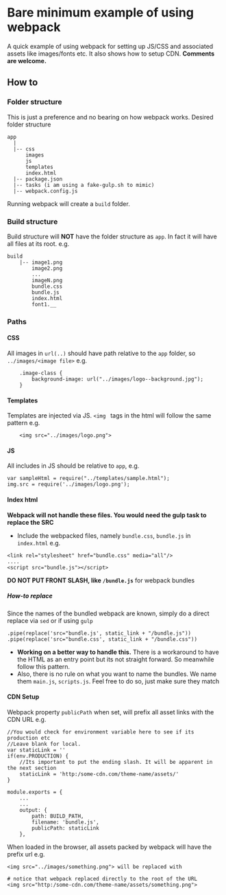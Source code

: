 # Bare minimum example of using webpack

A quick example of using webpack for setting up JS/CSS and associated assets like images/fonts etc. It also shows how to setup CDN.
**Comments are welcome.**

## How to

### Folder structure

This is just a preference and no bearing on how webpack works. Desired folder structure

```
app 
  | 
  |-- css
      images
	  js
	  templates
	  index.html
  |-- package.json
  |-- tasks (i am using a fake-gulp.sh to mimic)
  |-- webpack.config.js
```

Running webpack will create a `build` folder.

### Build structure
Build structure will **NOT** have the folder structure as `app`. In fact it will have all files at its root. e.g.
```
build
	|-- image1.png
		image2.png
		...
		imageN.png
		bundle.css
		bundle.js
		index.html
		font1.__
````

### Paths
#### CSS
All images in `url(..)` should have path relative to the `app` folder, so `../images/<image file>`
e.g.
```
	.image-class {
		background-image: url("../images/logo--background.jpg");
	}
```

#### Templates
Templates are injected via JS. `<img ` tags in the html will follow the same pattern
e.g.
```
	<img src="../images/logo.png">
```

#### JS
All includes in JS should be relative to `app`, e.g.
```
var sampleHtml = require("../templates/sample.html");
img.src = require('../images/logo.png');
```

#### Index html
**Webpack will not handle these files. You would need the gulp task to replace the SRC**

* Include the webpacked files, namely `bundle.css`, `bundle.js` in `index.html` e.g.
```
<link rel="stylesheet" href="bundle.css" media="all"/>	
....
<script src="bundle.js"></script>
```
**DO NOT PUT FRONT SLASH, like `/bundle.js`** for webpack bundles

##### How-to replace
Since the names of the bundled webpack are known, simply do a direct replace via `sed` or if using `gulp`

```
.pipe(replace('src="bundle.js', static_link + "/bundle.js"))
.pipe(replace('src="bundle.css', static_link + "/bundle.css"))
```

* **Working on a better way to handle this.** There is a workaround to have the HTML as an entry point but its not straight forward. So meanwhile follow this pattern. 
* Also, there is no rule on what you want to name the bundles. We name them `main.js`, `scripts.js`. Feel free to do so, just make sure they match

#### CDN Setup
Webpack property `publicPath` when set, will prefix all asset links with the CDN URL
e.g. 

```
//You would check for environment variable here to see if its production etc
//Leave blank for local.
var staticLink = ''
if(env.PRODUCTION) {
	//Its important to put the ending slash. It will be apparent in the next section
	staticLink = 'http:/some-cdn.com/theme-name/assets/'
}

module.exports = {
	...
	...
    output: {
        path: BUILD_PATH,
        filename: 'bundle.js',
        publicPath: staticLink
    },

```
When loaded in the browser, all assets packed by webpack will have the prefix url e.g.
```
<img src="../images/something.png"> will be replaced with

# notice that webpack replaced directly to the root of the URL
<img src="http:/some-cdn.com/theme-name/assets/something.png"> 

```




